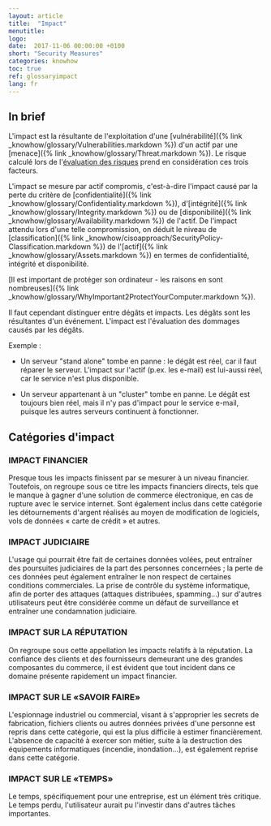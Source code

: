 ```yaml
---
layout: article
title:  "Impact"
menutitle:
logo:
date:  2017-11-06 00:00:00 +0100
short: "Security Measures"
categories: knowhow
toc: true
ref: glossaryimpact
lang: fr
---
```


## In brief
L'impact est la résultante de l'exploitation d'une [vulnérabilité]({% link _knowhow/glossary/Vulnerabilities.markdown %}) d'un actif par une [menace]({% link _knowhow/glossary/Threat.markdown %}). Le risque calculé lors de l'[évaluation des risques](-) prend en considération ces trois facteurs.

L'impact se mesure par actif compromis, c'est-à-dire l'impact causé par la perte du critère de [confidentialité]({% link _knowhow/glossary/Confidentiality.markdown %}), d'[intégrité]({% link _knowhow/glossary/Integrity.markdown %}) ou de [disponibilité]({% link _knowhow/glossary/Availability.markdown %}) de l'actif. De l'impact attendu lors d'une telle compromission, on déduit le niveau de [classification]({% link _knowhow/cisoapproach/SecurityPolicy-Classification.markdown %}) de l'[actif]({% link _knowhow/glossary/Assets.markdown %}) en termes de confidentialité, intégrité et disponibilité.

[Il est important de protéger son ordinateur - les raisons en sont nombreuses]({% link _knowhow/glossary/WhyImportant2ProtectYourComputer.markdown %}).

Il faut cependant distinguer entre dégâts et impacts. Les dégâts sont les résultantes d'un événement. L'impact est l'évaluation des dommages causés par les dégâts.

Exemple :

* Un serveur "stand alone" tombe en panne : le dégât est réel, car il faut réparer le serveur. L'impact sur l'actif (p.ex.  les e-mail) est lui-aussi réel, car le service n'est plus disponible.

* Un serveur appartenant à un "cluster" tombe en panne. Le dégât est toujours bien réel, mais il n'y pas d'impact pour le service e-mail, puisque les autres serveurs continuent à fonctionner.

## Catégories d'impact

### IMPACT FINANCIER
Presque tous les impacts finissent par se mesurer à un niveau financier. Toutefois, on regroupe sous ce titre les impacts financiers directs, tels que le manque à gagner d'une solution de commerce électronique, en cas de rupture avec le service internet. Sont également inclus dans cette catégorie les détournements d'argent réalisés au moyen de modification de logiciels, vols de données « carte de crédit » et autres.

### IMPACT JUDICIAIRE
L'usage qui pourrait être fait de certaines données volées, peut entraîner des poursuites judiciaires de la part des personnes concernées ; la perte de ces données peut également entraîner le non respect de certaines conditions commerciales. La prise de contrôle du système informatique, afin de porter des attaques (attaques distribuées, spamming...) sur d'autres utilisateurs peut être considérée comme un défaut de surveillance et entraîner une condamnation judiciaire.

### IMPACT SUR LA RÉPUTATION
On regroupe sous cette appellation les impacts relatifs à la réputation. La confiance des clients et des fournisseurs demeurant une des grandes composantes du commerce, il est évident que tout incident dans ce domaine présente rapidement un impact financier.

### IMPACT SUR LE «SAVOIR FAIRE»
L'espionnage industriel ou commercial, visant à s'approprier les secrets de fabrication, fichiers clients ou autres données privées d'une personne est repris dans cette catégorie, qui est la plus difficile à estimer financièrement. L'absence de capacité à exercer son métier, suite à la destruction des équipements informatiques (incendie, inondation...), est également reprise dans cette catégorie.

### IMPACT SUR LE «TEMPS»
Le temps, spécifiquement pour une entreprise, est un élément très critique. Le temps perdu, l'utilisateur aurait pu l'investir dans d'autres tâches importantes.
